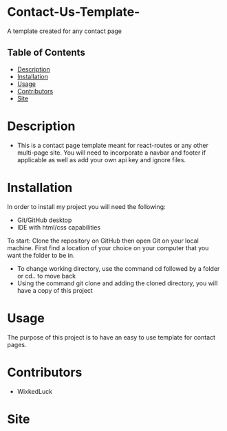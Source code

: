 # Contact-Us-Template-
A template created for any contact page 

## Table of Contents
* [Description](#description)
* [Installation](#installation)
* [Usage](#usage)
 * [Contributors](#contributors)
 * [Site](#site)

# Description
- This is a contact page template meant for react-routes or any other multi-page site. You will need to incorporate a navbar and footer if applicable as well as add your own api key and ignore files. 



# Installation
In order to install my project you will need the following: 
- Git/GitHub desktop
- IDE with html/css capabilities  

To start: 
Clone the repository on GitHub then open Git on your local machine. First find a location of your choice on your computer that you want the folder to be in.
- To change working directory, use the command cd followed by a folder or cd.. to move back  
- Using the command git clone and adding the cloned directory, you will have a copy of this project


# Usage 
The purpose of this project is to have an easy to use template for contact pages.  


# Contributors
- WixkedLuck


# Site

#

